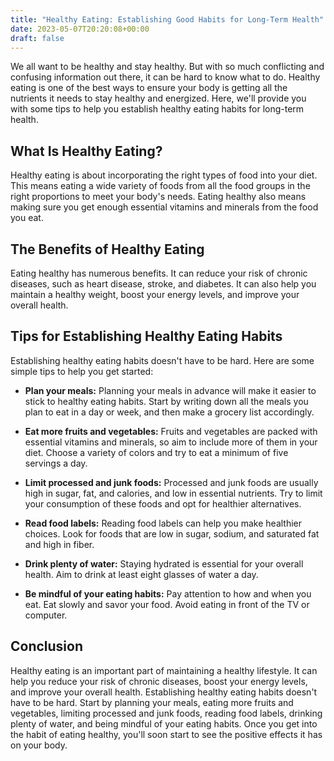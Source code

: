 ```yaml
---
title: "Healthy Eating: Establishing Good Habits for Long-Term Health"
date: 2023-05-07T20:20:08+00:00
draft: false
---
```


We all want to be healthy and stay healthy. But with so much conflicting and confusing information out there, it can be hard to know what to do. Healthy eating is one of the best ways to ensure your body is getting all the nutrients it needs to stay healthy and energized. Here, we'll provide you with some tips to help you establish healthy eating habits for long-term health.

## What Is Healthy Eating?

Healthy eating is about incorporating the right types of food into your diet. This means eating a wide variety of foods from all the food groups in the right proportions to meet your body's needs. Eating healthy also means making sure you get enough essential vitamins and minerals from the food you eat.

## The Benefits of Healthy Eating

Eating healthy has numerous benefits. It can reduce your risk of chronic diseases, such as heart disease, stroke, and diabetes. It can also help you maintain a healthy weight, boost your energy levels, and improve your overall health.

## Tips for Establishing Healthy Eating Habits

Establishing healthy eating habits doesn't have to be hard. Here are some simple tips to help you get started: 

- **Plan your meals:** Planning your meals in advance will make it easier to stick to healthy eating habits. Start by writing down all the meals you plan to eat in a day or week, and then make a grocery list accordingly.

- **Eat more fruits and vegetables:** Fruits and vegetables are packed with essential vitamins and minerals, so aim to include more of them in your diet. Choose a variety of colors and try to eat a minimum of five servings a day.

- **Limit processed and junk foods:** Processed and junk foods are usually high in sugar, fat, and calories, and low in essential nutrients. Try to limit your consumption of these foods and opt for healthier alternatives.

- **Read food labels:** Reading food labels can help you make healthier choices. Look for foods that are low in sugar, sodium, and saturated fat and high in fiber.

- **Drink plenty of water:** Staying hydrated is essential for your overall health. Aim to drink at least eight glasses of water a day.

- **Be mindful of your eating habits:** Pay attention to how and when you eat. Eat slowly and savor your food. Avoid eating in front of the TV or computer.

## Conclusion

Healthy eating is an important part of maintaining a healthy lifestyle. It can help you reduce your risk of chronic diseases, boost your energy levels, and improve your overall health. Establishing healthy eating habits doesn't have to be hard. Start by planning your meals, eating more fruits and vegetables, limiting processed and junk foods, reading food labels, drinking plenty of water, and being mindful of your eating habits. Once you get into the habit of eating healthy, you'll soon start to see the positive effects it has on your body.